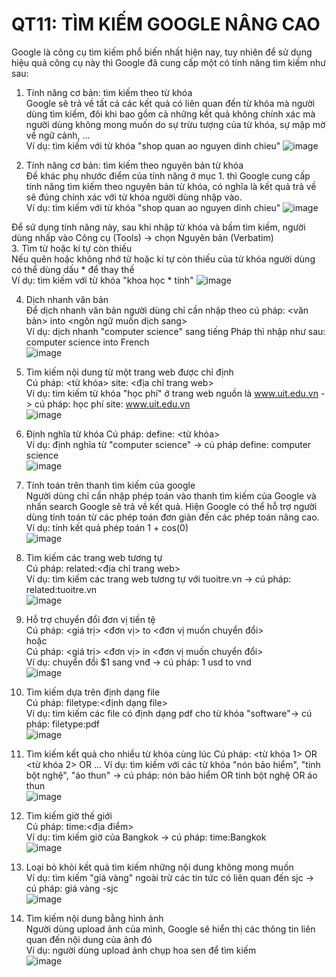 QT11: TÌM KIẾM GOOGLE NÂNG CAO
=======
Google là công cụ tìm kiếm phổ biến nhất hiện nay, tuy nhiên để sử dụng hiệu quả công cụ này thì Google đã cung cấp một có tính năng tìm kiếm như sau:
1. Tính năng cơ bản: tìm kiếm theo từ khóa  
Google sẽ trả về tất cả các kết quả có liên quan đến từ khóa mà người dùng tìm kiếm, đôi khi bao gồm cả những kết quả không chính xác mà người dùng không mong muốn do sự trừu tượng của từ khóa, sự mập mờ về ngữ cảnh, ...  
Ví dụ: tìm kiếm với từ khóa "shop quan ao nguyen dinh chieu"
![image](https://user-images.githubusercontent.com/32384308/111489542-cd914700-876c-11eb-9475-5c3b82bcb18e.png)

2. Tính năng cơ bản: tìm kiếm theo nguyên bản từ khóa  
Đề khác phụ nhước điểm của tính năng ở mục 1. thì Google cung cấp tính năng tìm kiếm theo nguyên bản từ khóa, có nghĩa là kết quả trả về sẽ đúng chính xác với từ khóa người dùng nhập vào.  
Ví dụ: tìm kiếm với từ khóa "shop quan ao nguyen dinh chieu"
![image](https://user-images.githubusercontent.com/32384308/111489842-177a2d00-876d-11eb-8a0c-135ee4f0e8eb.png)

Để sử dụng tính năng này, sau khi nhập từ khóa và bấm tìm kiếm, người dùng nhấp vào Công cụ (Tools) -> chọn Nguyên bản (Verbatim)  
3. Tìm từ hoặc kí tự còn thiếu  
Nếu quên hoặc không nhớ từ hoặc kí tự còn thiếu của từ khóa người dùng có thể dùng dấu * để thay thế  
Ví dụ: tìm kiếm với từ khóa "khoa học * tính"
![image](https://user-images.githubusercontent.com/32384308/111492429-3da0cc80-876f-11eb-85d2-4e4bdf1525f1.png)

4. Dịch nhanh văn bản  
Để dịch nhanh văn bản người dùng chỉ cần nhập theo cú pháp: <văn bản> into <ngôn ngữ muốn dịch sang>  
Ví dụ: dịch nhanh "computer science" sang tiếng Pháp thì nhập như sau: computer science into French  
![image](https://user-images.githubusercontent.com/32384308/111493064-cd467b00-876f-11eb-8ef9-f45fe125ef1f.png)

5. Tìm kiếm nội dung từ một trang web được chỉ định  
Cú pháp: <từ khóa> site: <địa chỉ trang web>  
Ví dụ: tìm kiếm từ khóa "học phí" ở trang web nguồn là www.uit.edu.vn -> cú pháp: học phí site: www.uit.edu.vn  
![image](https://user-images.githubusercontent.com/32384308/111493797-7a20f800-8770-11eb-999c-efeacabfcdbb.png)

6. Định nghĩa từ khóa
Cú pháp: define: <từ khóa>  
Ví dụ: định nghĩa từ "computer science" -> cú pháp define: computer science  
![image](https://user-images.githubusercontent.com/32384308/111494150-d126cd00-8770-11eb-9ca7-4489c7e5ef85.png)

7. Tính toán trên thanh tìm kiếm của google  
Người dùng chỉ cần nhập phép toán vào thanh tìm kiếm của Google và nhấn search Google sẽ trả về kết quả. Hiện Google có thể hỗ trợ người dùng tính toán từ các phép toán đơn giản đến các phép toán nâng cao.  
Ví dụ: tính kết quả phép toán 1 + cos(0)  
![image](https://user-images.githubusercontent.com/32384308/111495028-8d809300-8771-11eb-85a3-6cb8498543e0.png)

8. Tìm kiếm các trang web tương tự  
Cú pháp: related:<địa chỉ trang web>  
Ví dụ: tìm kiếm các trang web tương tự với tuoitre.vn -> cú pháp: related:tuoitre.vn  
![image](https://user-images.githubusercontent.com/32384308/111495946-6c6c7200-8772-11eb-9412-b6e0281d5845.png)

9. Hỗ trợ chuyển đổi đơn vị tiền tệ  
Cú pháp: <giá trị> <đơn vị> to <đơn vị muốn chuyển đổi>  
hoặc  
Cú pháp: <giá trị> <đơn vị> in <đơn vị muốn chuyển đổi>  
Ví dụ: chuyển đổi $1 sang vnđ -> cú pháp: 1 usd to vnd  
![image](https://user-images.githubusercontent.com/32384308/111496588-046a5b80-8773-11eb-8368-c966e62a3e5e.png)

10. Tìm kiếm dựa trên định dạng file  
Cú pháp: filetype:<định dạng file>  
Ví dụ: tìm kiếm các file có định dạng pdf cho từ khóa "software"-> cú pháp: filetype:pdf  
![image](https://user-images.githubusercontent.com/32384308/111497496-bace4080-8773-11eb-9cdb-7033fe8630eb.png)

11. Tìm kiếm kết quả cho nhiều từ khóa cùng lúc
Cú pháp: <từ khóa 1> OR <từ khóa 2> OR ...
Ví dụ: tìm kiếm với các từ khóa "nón bảo hiểm", "tinh bột nghệ", "áo thun" -> cú pháp: nón bảo hiểm OR tinh bột nghệ OR áo thun  
![image](https://user-images.githubusercontent.com/32384308/111498907-fc132000-8774-11eb-9c08-74d40b0968a2.png)


12. Tìm kiếm giờ thế giới  
Cú pháp: time:<địa điểm>  
Ví dụ: tìm kiếm giờ của Bangkok -> cú pháp: time:Bangkok  
![image](https://user-images.githubusercontent.com/32384308/111499640-bacf4000-8775-11eb-9431-0914df8a3677.png)

13. Loại bỏ khỏi kết quả tìm kiếm những nội dung không mong muốn  
Ví dụ: tìm kiếm "giá vàng" ngoài trừ các tin tức có liên quan đến sjc -> cú pháp: giá vàng -sjc  
![image](https://user-images.githubusercontent.com/32384308/111500617-c53e0980-8776-11eb-9e02-9556d393cb81.png)

14. Tìm kiếm nội dung bằng hình ảnh  
Người dùng upload ảnh của mình, Google sẽ hiển thị các thông tin liên quan đến nội dung của ảnh đó  
Ví dụ: người dùng upload ảnh chụp hoa sen để tìm kiếm  
![image](https://user-images.githubusercontent.com/32384308/111501085-3da4ca80-8777-11eb-97c1-deff81151a69.png)

